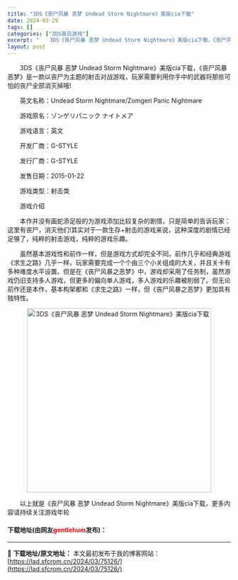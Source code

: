 ```yaml
---
title: "3DS《丧尸风暴 恶梦 Undead Storm Nightmare》美版cia下载"
date: 2024-03-29
tags: []
categories: ["3DS英日游戏"]
excerpt: "　　3DS《丧尸风暴 恶梦 Undead Storm Nightmare》美版cia下载，《丧尸风暴 恶梦》是一款以丧尸为主题的射击对战游戏，玩家需要利用你手中的武器将那些可怕的丧尸全部消灭掉哦! 　　英文名称：Undead Storm Nightmare/Zomgeri Panic Nightma&hellip;"
layout: post
---
```


 <p>　　3DS《丧尸风暴 恶梦 Undead Storm Nightmare》美版cia下载，《丧尸风暴 恶梦》是一款以丧尸为主题的射击对战游戏，玩家需要利用你手中的武器将那些可怕的丧尸全部消灭掉哦!</p> <p>　　英文名称：Undead Storm Nightmare/Zomgeri Panic Nightmare</p> <p>　　游戏原名：ゾンゲリパニック ナイトメア</p> <p>　　游戏语言：英文</p> <p>　　开发厂商：G-STYLE</p> <p>　　发行厂商：G-STYLE</p> <p>　　发售日期：2015-01-22</p> <p>　　游戏类型：射击类</p> <p>　　游戏介绍</p> <p>　　本作并没有画蛇添足般的为游戏添加比较复杂的剧情，只是简单的告诉玩家：这里有丧尸，消灭他们!其实对于一款生存+射击的游戏来说，这种深度的剧情已经足够了，纯粹的射击游戏，纯粹的游戏乐趣。</p> <p>　　虽然基本游戏性和前作一样，但是游戏方式却完全不同。前作几乎和经典游戏《求生之路》几乎一样，玩家需要完成一个个由三个小关组成的大关，并且关卡有多种难度水平设置。但是在《丧尸风暴之恶梦》中，游戏却采用了任务制，虽然游戏仍旧支持多人游戏，但更多的偏向单人游戏，多人游戏的乐趣被削弱了。但无论前作还是本作，基本构架都和《求生之路》一样，但《丧尸风暴之恶梦》更加具有独特性。</p> <p align="center"><img align="" border="0" src="https://lad.sfcrom.cn/wp-content/uploads/2024/03/20240329_660634248caeb.jpg" width="416" alt="3DS《丧尸风暴 恶梦 Undead Storm Nightmare》美版cia下载" /></p> <p>　　以上就是《丧尸风暴 恶梦 Undead Storm Nightmare》美版cia下载，更多内容请持续关注游戏年轮</p> <p><h4>下载地址(由网友<font color="red">gentlehum</font>发布)：</h4></p> 

---
📖 **下载地址/原文地址：** 本文最初发布于我的博客网站：[https://lad.sfcrom.cn/2024/03/75126/](https://lad.sfcrom.cn/2024/03/75126/)
